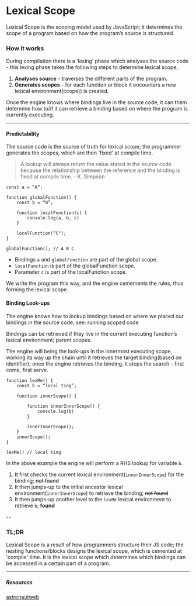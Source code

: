 # Lexical Scope

Lexical Scope is the scoping model used by JavaScript; it determines the scope of a program based on how the program’s source is structured.

### How it works
During compilation there is a ‘lexing’ phase which analyses the source code -
this lexing phase takes the following steps to determine lexical scope;

1. __Analyses source__ - traverses the different parts of the program.
2. __Generates scopes__ - for each function or block it encounters a new lexical environment(ccope)) is created.

Once the engine knows where bindings live in the source code, it can them determine how to/if it can retrieve a binding based on where the program is currently executing.

---

#### Predictability
The source code is the source of truth for lexical scope; the programmer generates the scopes, which are then 'fixed' at compile time.

> A lookup will always return the value stated in the source code because the relationship between the reference and the binding is fixed at compile time. - K. Simpson


```
const a = “A”;

function globalFunction() {
    const b = “B”;

    function localFunction(c) {
        console.log(a, b, c)
    }

    localFunction(“C");
}

globalFunction(); // A B C
```

* Bindings `a` and `globalFunction` are part of the global scope.
* `localFunction` is part of the globalFunction scope.
* Parameter `c` is part of the localFunction scope. 

We write the program this way, and the engine cemements the rules, thus forming the lexical scope.


#### Binding Look-ups
The engine knows how to lookup bindings based on where we placed our bindings in the source code, see: running scoped code

Bindings can be retrieved if they live in the current executing function’s lexical environment; parent scopes.

The engine will being the look-ups in the innermost executing scope, working its way up the chain until it retrieves the target binding(based on identifier); once the engine retrieves the binding, it stops the search - first come, first serve.

```
function lexMe() {
    const b = “local ting”;

    function innerScope() {
        
        function innerInnerScope() {
            console.log(b)
        }

        innerInnerScope();
    }
    innerScope();
}

lexMe() // local ting
```

In the above example the engine will perform a RHS lookup for variable `b`.

1. It first checks the current lexical environment(`innerInnerScope`) for the binding; ~~not found~~
2. It then jumps-up to the initial ancestor lexical environment(`innerInnerScope`) to retrieve the binding; ~~not found~~
3. It then jumps-up another level to the `lexMe` lexical environment to retrieve `b`; **found**

--
### __TL;DR__
Lexical Scope is a result of how programmers structure their JS code; the nesting functions/blocks designs the lexical scope, which is cemented at 'compile' time. It is the lexical scope which determines which bindings can be accessed in a certain part of a program.

---
##### Resources
[astronautweb](http://astronautweb.co/javascript-lexical-scope/)
